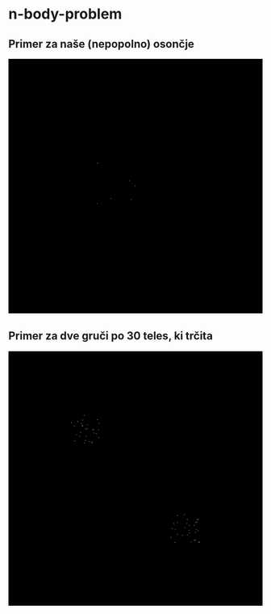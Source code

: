 # n-body-problem
## Primer za naše (nepopolno) osončje
![gif](test2.gif)

## Primer za dve gruči po 30 teles, ki trčita
![gif](60teles.gif)
